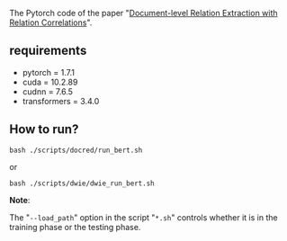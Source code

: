 The Pytorch code of the paper "[Document-level Relation Extraction with Relation Correlations](https://arxiv.org/abs/2212.10171)".


## requirements

+ pytorch = 1.7.1
+ cuda = 10.2.89
+ cudnn = 7.6.5
+ transformers = 3.4.0

## How to run?

```
bash ./scripts/docred/run_bert.sh
``` 
or
```
bash ./scripts/dwie/dwie_run_bert.sh
```

**Note**: 

The "``--load_path``" option in the script "``*.sh``" controls whether it is in the training phase or the testing phase.

